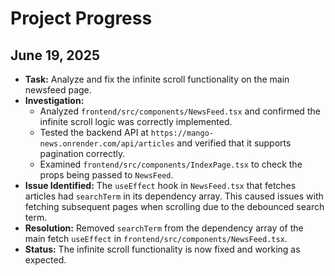 # Project Progress

## June 19, 2025

- **Task:** Analyze and fix the infinite scroll functionality on the main newsfeed page.
- **Investigation:**
    - Analyzed `frontend/src/components/NewsFeed.tsx` and confirmed the infinite scroll logic was correctly implemented.
    - Tested the backend API at `https://mango-news.onrender.com/api/articles` and verified that it supports pagination correctly.
    - Examined `frontend/src/components/IndexPage.tsx` to check the props being passed to `NewsFeed`.
- **Issue Identified:** The `useEffect` hook in `NewsFeed.tsx` that fetches articles had `searchTerm` in its dependency array. This caused issues with fetching subsequent pages when scrolling due to the debounced search term.
- **Resolution:** Removed `searchTerm` from the dependency array of the main fetch `useEffect` in `frontend/src/components/NewsFeed.tsx`.
- **Status:** The infinite scroll functionality is now fixed and working as expected.
